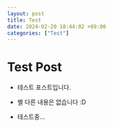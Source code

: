 ```yaml
---
layout: post
title: Test
date: 2024-02-20 18:44:02 +09:00
categories: ["Test"]
---
```

# Test Post

- 테스트 포스트입니다.

- 별 다른 내용은 없습니다 :D

- 테스트중...
